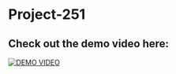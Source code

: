 # Project-251

## Check out the demo video here:
[![DEMO VIDEO](https://img.youtube.com/vi/dZyv-sGcAY0/0.jpg)](https://www.youtube.com/watch?v=dZyv-sGcAY0)


